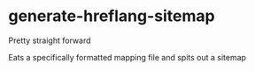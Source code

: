 # generate-hreflang-sitemap

Pretty straight forward

Eats a specifically formatted mapping file and spits out a sitemap
